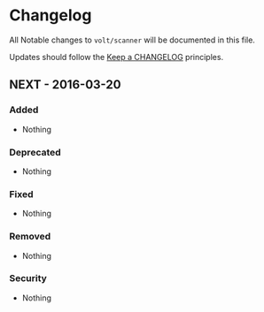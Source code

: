 # Changelog

All Notable changes to `volt/scanner` will be documented in this file.

Updates should follow the [Keep a CHANGELOG](http://keepachangelog.com/) principles.

## NEXT - 2016-03-20

### Added
- Nothing

### Deprecated
- Nothing

### Fixed
- Nothing

### Removed
- Nothing

### Security
- Nothing
